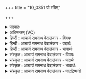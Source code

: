 +++
title = "10_0351 यो रयिम्"

+++
<details><summary>पदपाठः</summary>

यः꣢। र꣣यि꣢म्। वः꣣। रयि꣡न्त꣢मः। यः। द्यु꣣म्नैः꣢। द्यु꣣म्न꣡व꣢त्तमः। सो꣡मः꣢꣯। सु꣣तः꣢। सः। इ꣣न्द्र। ते। अ꣡स्ति꣢꣯। स्व꣣धापते। स्वधा। पते। म꣡दः꣢꣯। ३५१।
</details>

<details><summary>अधिमन्त्रम् (VC)</summary>

- इन्द्रः
- तिरश्चीराङ्गिरसः शंयुर्बार्हस्पत्यो वा
- अनुष्टुप्
- गान्धारः
- ऐन्द्रं काण्डम्
</details>

<details><summary>हिन्दी : आचार्य रामनाथ वेदालंकार - विषयः</summary>

अगले मन्त्र में परमेश्वर की आनन्ददायकता का वर्णन है।
</details>

<details><summary>हिन्दी : आचार्य रामनाथ वेदालंकार - पदार्थः</summary>

पदार्थान्वयभाषाः -  (रयिन्तमः) अतिशय ऐश्वर्ययुक्त (यः) जो (वः) तुम्हारे लिए (रयिम्) ऐश्वर्य को देता है, और (द्युम्नवत्तमः) अतिशय तेजस्वी (यः) जो (द्युम्नैः) तेजों से, तुम्हें अलङ्कृत करता है, (सः) वह (सुतः) हृदय में प्रकट हुआ (सोमः) चन्द्रमा के समान आह्लादक और सोम ओषधि के समान रसागार परमेश्वर, हे (स्वधापते) अन्नों के स्वामी अर्थात् अन्नादि सांसारिक पदार्थों के भोक्ता (इन्द्र) विद्वन् ! (ते) तुम्हारे लिए (मदः) आनन्ददायक (अस्ति) है ॥१०॥ इस मन्त्र में ‘रयिं, रयिं’ में लाटानुप्रास अलङ्कार है। ‘तमो, तमः’ ‘द्युम्नै, द्युम्न’ में छेकानुप्रास है। य्, स्, त् और म् की पृथक्-पृथक् अनेक बार आवृत्ति में वृत्त्यनुप्रास है ॥१०॥
</details>

<details><summary>हिन्दी : आचार्य रामनाथ वेदालंकार - भावार्थः</summary>

भावार्थभाषाः -  हृदय में प्रत्यक्ष किया गया परमेश्वर योगी को समस्त आध्यात्मिक ऐश्वर्य, ब्रह्मवर्चस और आनन्द प्रदान करता है, अतः सबको यत्नपूर्वक उसका साक्षात्कार करना चाहिए ॥१०॥ इस दशति में इन्द्र के महिमागान का वर्णन होने, उसके प्रति श्रद्धारस आदि का अर्पण करने, उससे ऐश्वर्य माँगने, उसका आह्वान होने तथा उसकी स्तुति के लिए प्रेरणा होने से इस दशति के विषय की पूर्व दशति के विषय के साथ संगति है ॥ चतुर्थ प्रपाठक में द्वितीय अर्ध की प्रथम दशति समाप्त ॥ तृतीय अध्याय में बारहवाँ खण्ड समाप्त ॥ यह तृतीय अध्याय समाप्त हुआ ॥
</details>

<details><summary>संस्कृत : आचार्य रामनाथ वेदालंकार - विषयः</summary>

अथ परमेश्वरस्यानन्दकरत्वं वर्णयति।
</details>

<details><summary>संस्कृत : आचार्य रामनाथ वेदालंकार - पदार्थः</summary>

पदार्थान्वयभाषाः -  (रयिन्तमः२) रयिवत्तमः, अतिशयेन ऐश्वर्ययुक्तः (यः वः) तुभ्यम्। वस् इति बहुवचनस्य विहितो युष्मदादेशश्छन्दस्येकवचनेऽपि बहुशो दृश्यते। (रयिम्) ऐश्वर्यम्, ददातीति शेषः, (द्युम्नवत्तमः) अतिशयेन तेजोयुक्तश्च (यः द्युम्नैः) तेजोभिः, त्वामलङ्करोतीति शेषः, (सः) असौ (सुतः) हृदये प्रकटितः (सोमः) चन्द्रवदाह्लादकः सोमौषधिवद् रसागारश्च परमेश्वरः, हे (स्वधापते) अन्नपते, सांसारिकपदार्थानाम् उपभोक्तः इत्यर्थः, स्वधा इत्यन्ननाम, निघं० २।७। (इन्द्र) विद्वन् ! (ते) तुभ्यम् (मदः) आनन्दकरः (अस्ति) भवति ॥१०॥३ अत्र ‘रयिं-रयिं’ इति लाटानुप्रासः, ‘तमो-तमः’ ‘द्युम्नै-द्युम्न’ इति छेकानुप्रासः। यकार-सकार-तकार-मकाराणां पृथक्-पृथग् असकृदावृत्तौ वृत्त्यनुप्रासश्च ॥१०॥
</details>

<details><summary>संस्कृत : आचार्य रामनाथ वेदालंकार - भावार्थः</summary>

भावार्थभाषाः -  हृदि प्रत्यक्षीकृतः परमेश्वरो योगिने सकलमाध्यात्मिकमैश्वर्यं ब्रह्मवर्चसमानन्दं च प्रयच्छतीत्यसौ सर्वैर्यत्नेन साक्षात्करणीयः ॥१०॥ अत्रेन्द्रस्य महिमगानवर्णनात्, तं प्रति श्रद्धारसादीनामर्पणात्, तत ऐश्वर्ययाचनात्, तदाह्वानात्, तत्स्तुत्यर्थ प्रेरणाच्चैतद्दशत्यर्थस्य पूर्वदशत्यर्थेन सह सङ्गतिरस्तीति विदाङ्कुर्वन्तु। इति चतुर्थे प्रपाठके द्वितीयार्धे प्रथमा दशतिः॥ इति तृतीयेऽध्याये द्वादशः खण्डः ॥ समाप्तश्चायं तृतीयोऽध्यायः ॥
</details>

<details><summary>संस्कृत : आचार्य रामनाथ वेदालंकार - पादटिप्पनी</summary>

टिप्पणी:   १. ऋ० ६।४४।१। तत्र ‘रयिं वो’ इत्यत्र ‘रयिवो’ इति निरनुस्वारः समस्तः पाठः। २. रयिशब्दात् व्रीह्यादित्वादिनिः—इति म०। तत्र ‘व्रीह्यादिभ्यश्च। अ० ५।२।११६’ इति पाणिनिसूत्रम्, व्रीह्यादिषु पाठश्चोन्नेयः। नलोपे ‘नाद् घस्य। अ० ८।२।१७’ इति नुडागमः। ३. ऋग्भाष्ये दयानन्दर्षिर्मन्त्रमिमं ‘राजादिभिः किं कर्तव्य’मिति विषये व्याख्यातवान्।
</details>